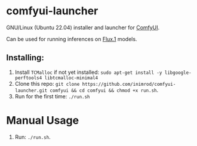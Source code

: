 # comfyui-launcher
 GNU/Linux (Ubuntu 22.04) installer and launcher for [ComfyUI](https://github.com/comfyanonymous/ComfyUI).

 Can be used for running inferences on [Flux.1](https://blackforestlabs.ai/#get-flux) models.


## Installing:
1. Install `TCMalloc` if not yet installed: `sudo apt-get install -y libgoogle-perftools4 libtcmalloc-minimal4`
1. Clone this repo: `git clone https://github.com/inimrod/comfyui-launcher.git comfyui && cd comfyui && chmod +x run.sh`.
1. Run for the first time: `./run.sh`

# Manual Usage
1. Run: `./run.sh`.
